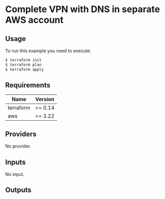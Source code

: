 # Complete VPN with DNS in separate AWS account

## Usage

To run this example you need to execute:

```bash
$ terraform init
$ terraform plan
$ terraform apply
```

## Requirements

| Name | Version |
|------|---------|
| terraform | >= 0.14 |
| aws | >= 3.22 |

## Providers

No provider.

## Inputs

No input.

## Outputs
